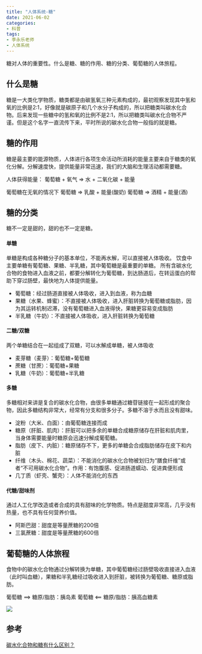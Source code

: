 ```yaml
---
title: "人体系统-糖"
date: 2021-06-02
categories:
- 科普
tags:
- 李永乐老师
- 人体系统
---
```


糖对人体的重要性。什么是糖、糖的作用、糖的分类、葡萄糖的人体旅程。
<!-- more -->

## 什么是糖

糖是一大类化学物质，糖类都是由碳氢氧三种元素构成的，最初观察发现其中氢和氧的比例是2:1，好像就是碳原子和几个水分子构成的，所以把糖类叫碳水化合物。后来发现一些糖中的氢和氧的比例不是2:1，所以把糖类叫碳水化合物不严谨。但是这个名字一直流传下来，平时所说的碳水化合物一般指的就是糖。

## 糖的作用

糖是最主要的能源物质，人体进行各项生命活动所消耗的能量主要来自于糖类的氧化分解。分解速度快，提供能量非常迅速，我们的大脑和生理活动都需要糖。

人体获得能量：
葡萄糖 + 氧气 => 水 + 二氧化碳 + 能量

葡萄糖在无氧的情况下
葡萄糖 => 乳酸 + 能量(酸奶)
葡萄糖 => 酒精 + 能量(酒)

## 糖的分类
糖不一定是甜的，甜的也不一定是糖。

#### 单糖
单糖是构成各种糖分子的基本单位，不能再水解，可以直接被人体吸收。
饮食中主要单糖有葡萄糖、果糖、半乳糖，其中葡萄糖是最重要的单糖。
所有含碳水化合物的食物进入血液之前，都要分解转化为葡萄糖，到达肠道后，在转运蛋白的帮助下穿过肠壁，最快地为人体提供能量。

* 葡萄糖：经过肠道直接被人体吸收，进入到血液，称为血糖
* 果糖（水果、蜂蜜）：不直接被人体吸收，进入肝脏转换为葡萄糖或脂肪，因为其运转机制迟滞，没有葡萄糖进入血液得快，果糖更容易变成脂肪
* 半乳糖（牛奶）：不直接被人体吸收，进入肝脏转换为葡萄糖

#### 二糖/双糖
两个单糖结合在一起组成了双糖，可以水解成单糖，被人体吸收

* 麦芽糖（麦芽）：葡萄糖+葡萄糖
* 蔗糖（甘蔗）：葡萄糖+果糖
* 乳糖（牛奶）：葡萄糖+半乳糖

#### 多糖
多糖相对来讲是复合的碳水化合物，由很多单糖通过糖苷链接在一起形成的聚合物，因此多糖结构非常大，经常有分支和很多分子。多糖不溶于水而且没有甜味。

* 淀粉（大米、白面）：由葡萄糖连接而成
* 糖原（肝脏、肌肉）：肝脏可以把多余的单糖合成糖原储存在肝脏和肌肉里，当身体需要能量时糖原会迅速分解成葡萄糖。
* 脂肪（皮下、内脏）：糖原储存不下，更多的单糖会合成脂肪储存在皮下和内脏
* 纤维（木头、棉花、蔬菜）：不能消化的碳水化合物被划归为“膳食纤维”或者“不可用碳水化合物”。作用：有饱腹感、促进肠道蠕动、促进粪便形成
* 几丁质（虾壳、蟹壳）：人体不能消化的东西

#### 代糖/甜味剂
通过人工化学改造或者合成的具有甜味的化学物质。特点是甜度非常高，几乎没有热量，也不具有任何营养价值。

* 阿斯巴甜：甜度是等量蔗糖的200倍
* 三氯蔗糖：甜度是等量蔗糖的600倍

## 葡萄糖的人体旅程
食物中的碳水化合物通过分解转换为单糖，其中葡萄糖经过肠壁吸收直接进入血液（此时叫血糖），果糖和半乳糖经过吸收进入到肝脏，被转换为葡萄糖、糖原或脂肪。

葡萄糖 ==> 糖原/脂肪：胰岛素
葡萄糖 <== 糖原/脂肪：胰高血糖素

![](/Users/lihaipeng/Documents/wechat/PGbDKQ.png)

## 参考
[碳水化合物和糖有什么区别？](https://www.zhihu.com/question/20714926/answer/73370674)

